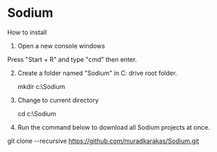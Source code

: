 # Sodium

How to install

1. Open a new console windows 

  Press "Start + R" and type "cmd" then enter.

2. Create a folder named "Sodium" in C: drive root folder.

   mkdir c:\Sodium
   
3. Change to current directory 

   cd c:\Sodium
   
4. Run the command below to download all Sodium projects at once.

  git clone --recursive https://github.com/muradkarakas/Sodium.git
   
